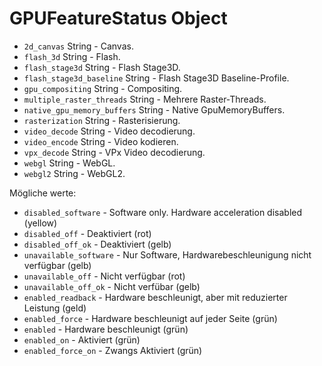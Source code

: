 # GPUFeatureStatus Object

* `2d_canvas` String - Canvas.
* `flash_3d` String - Flash.
* `flash_stage3d` String - Flash Stage3D.
* `flash_stage3d_baseline` String - Flash Stage3D Baseline-Profile.
* `gpu_compositing` String - Compositing.
* `multiple_raster_threads` String - Mehrere Raster-Threads.
* `native_gpu_memory_buffers` String - Native GpuMemoryBuffers.
* `rasterization` String - Rasterisierung.
* `video_decode` String - Video decodierung.
* `video_encode` String - Video kodieren.
* `vpx_decode` String - VPx Video decodierung.
* `webgl` String - WebGL.
* `webgl2` String - WebGL2.

Mögliche werte:

* `disabled_software` - Software only. Hardware acceleration disabled (yellow)
* `disabled_off` - Deaktiviert (rot)
* `disabled_off_ok` - Deaktiviert (gelb)
* `unavailable_software` - Nur Software, Hardwarebeschleunigung nicht verfügbar (gelb)
* `unavailable_off` - Nicht verfügbar (rot)
* `unavailable_off_ok` - Nicht verfübar (gelb)
* `enabled_readback` - Hardware beschleunigt, aber mit reduzierter Leistung (geld)
* `enabled_force` - Hardware beschleunigt auf jeder Seite (grün)
* `enabled` - Hardware beschleunigt (grün)
* `enabled_on` - Aktiviert (grün)
* `enabled_force_on` - Zwangs Aktiviert (grün)
